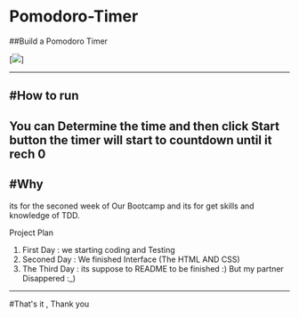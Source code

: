 # Pomodoro-Timer
##Build a Pomodoro Timer

[<img src="http://2.1m.yt/yFw2GwI.png">]

---------------------------------------
#How to run
---------------------------------------
You can Determine the time  and then click Start button 
the timer will start to countdown  until it rech 0
---------------------------------------

#Why
---------------------------------------
its for the seconed week of Our Bootcamp and its for get skills and knowledge of TDD.

Project Plan
1. First Day : we starting coding and Testing 
2. Seconed Day : We finished Interface (The HTML AND CSS)
3. The Third Day : its suppose to README to be finished  :) But my partner Disappered :_)


-----------------------

#That's it , Thank you 
